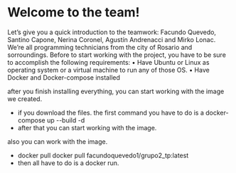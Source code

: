 # Welcome to the team! 
Let’s give you a quick introduction to the teamwork: Facundo Quevedo, Santino Capone, Nerina Coronel, Agustín Andrenacci and Mirko Lonac. We’re all programming technicians from the city of Rosario and sorroundings.
Before to start working with the project, you have to be sure to accomplish the following requirements:
    • Have Ubuntu or Linux as operating system or a virtual machine to run any of those OS.
    • Have Docker and Docker-compose installed

after you finish installing everything, you can start working with the image we created. 
- if you download the files. the first command you have to do is a docker-compose up --build -d
- after that you can start working with the image.




also you can work with the image.
- docker pull docker pull facundoquevedo1/grupo2_tp:latest
- then all have to do is a docker run. 

